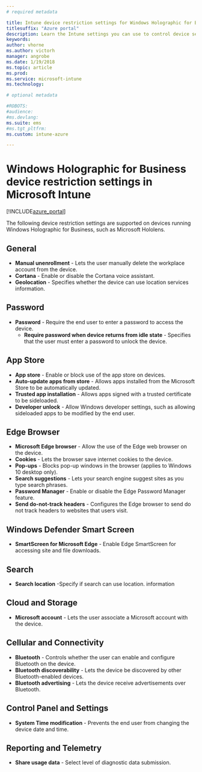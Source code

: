 ```yaml
---
# required metadata

title: Intune device restriction settings for Windows Holographic for Business
titlesuffix: "Azure portal"
description: Learn the Intune settings you can use to control device settings and functionality on Windows Holographic for Business devices."
keywords:
author: vhorne
ms.author: victorh
manager: angrobe
ms.date: 1/19/2018
ms.topic: article
ms.prod:
ms.service: microsoft-intune
ms.technology:

# optional metadata

#ROBOTS:
#audience:
#ms.devlang:
ms.suite: ems
#ms.tgt_pltfrm:
ms.custom: intune-azure

---
```


# Windows Holographic for Business device restriction settings in Microsoft Intune

[!INCLUDE[azure_portal](./includes/azure_portal.md)]

The following device restriction settings are supported on devices running Windows Holographic for Business, such as Microsoft Hololens.

## General

- **Manual unenrollment** - Lets the user manually delete the workplace account from the device.
- **Cortana** - Enable or disable the Cortana voice assistant.
- **Geolocation** - Specifies whether the device can use location services information.



## Password
- 	**Password** - Require the end user to enter a password to access the device.
	- 	**Require password when device returns from idle state** - Specifies that the user must enter a password to unlock the device.



## App Store

- 	**App store** - Enable or block use of the app store on devices.
- 	**Auto-update apps from store** - Allows apps installed from the Microsoft Store to be automatically updated.
- 	**Trusted app installation** - Allows apps signed with a trusted certificate to be sideloaded.
- 	**Developer unlock** - Allow Windows developer settings, such as allowing sideloaded apps to be modified by the end user.

## Edge Browser

- 	**Microsoft Edge browser** - Allow the use of the Edge web browser on the device.
- 	**Cookies** - Lets the browser save internet cookies to the device.
- 	**Pop-ups** - Blocks pop-up windows in the browser (applies to Windows 10 desktop only).
- 	**Search suggestions** - Lets your search engine suggest sites as you type search phrases.
- 	**Password Manager** - Enable or disable the Edge Password Manager feature.
- **Send do-not-track headers** - Configures the Edge browser to send do not track headers to websites that users visit.

## Windows Defender Smart Screen

- **SmartScreen for Microsoft Edge** - Enable Edge SmartScreen for accessing site and file downloads.

## Search
- **Search location** -Specify if search can use location. information


## Cloud and Storage
- 	**Microsoft account** - Lets the user associate a Microsoft account with the device.

## Cellular and Connectivity

- 	**Bluetooth** - Controls whether the user can enable and configure Bluetooth on the device.
- 	**Bluetooth discoverability** - Lets the device be discovered by other Bluetooth-enabled devices.
- 	**Bluetooth advertising** - Lets the device receive advertisements over Bluetooth.

## Control Panel and Settings

- **System Time modification** - Prevents the end user from changing the device date and time.

## Reporting and Telemetry

- **Share usage data** - Select level of diagnostic data submission.